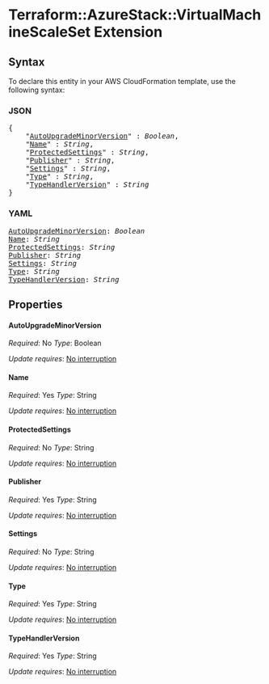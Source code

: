 # Terraform::AzureStack::VirtualMachineScaleSet Extension

## Syntax

To declare this entity in your AWS CloudFormation template, use the following syntax:

### JSON

<pre>
{
    "<a href="#autoupgrademinorversion" title="AutoUpgradeMinorVersion">AutoUpgradeMinorVersion</a>" : <i>Boolean</i>,
    "<a href="#name" title="Name">Name</a>" : <i>String</i>,
    "<a href="#protectedsettings" title="ProtectedSettings">ProtectedSettings</a>" : <i>String</i>,
    "<a href="#publisher" title="Publisher">Publisher</a>" : <i>String</i>,
    "<a href="#settings" title="Settings">Settings</a>" : <i>String</i>,
    "<a href="#type" title="Type">Type</a>" : <i>String</i>,
    "<a href="#typehandlerversion" title="TypeHandlerVersion">TypeHandlerVersion</a>" : <i>String</i>
}
</pre>

### YAML

<pre>
<a href="#autoupgrademinorversion" title="AutoUpgradeMinorVersion">AutoUpgradeMinorVersion</a>: <i>Boolean</i>
<a href="#name" title="Name">Name</a>: <i>String</i>
<a href="#protectedsettings" title="ProtectedSettings">ProtectedSettings</a>: <i>String</i>
<a href="#publisher" title="Publisher">Publisher</a>: <i>String</i>
<a href="#settings" title="Settings">Settings</a>: <i>String</i>
<a href="#type" title="Type">Type</a>: <i>String</i>
<a href="#typehandlerversion" title="TypeHandlerVersion">TypeHandlerVersion</a>: <i>String</i>
</pre>

## Properties

#### AutoUpgradeMinorVersion

_Required_: No
_Type_: Boolean

_Update requires_: [No interruption](https://docs.aws.amazon.com/AWSCloudFormation/latest/UserGuide/using-cfn-updating-stacks-update-behaviors.html#update-no-interrupt)

#### Name

_Required_: Yes
_Type_: String

_Update requires_: [No interruption](https://docs.aws.amazon.com/AWSCloudFormation/latest/UserGuide/using-cfn-updating-stacks-update-behaviors.html#update-no-interrupt)

#### ProtectedSettings

_Required_: No
_Type_: String

_Update requires_: [No interruption](https://docs.aws.amazon.com/AWSCloudFormation/latest/UserGuide/using-cfn-updating-stacks-update-behaviors.html#update-no-interrupt)

#### Publisher

_Required_: Yes
_Type_: String

_Update requires_: [No interruption](https://docs.aws.amazon.com/AWSCloudFormation/latest/UserGuide/using-cfn-updating-stacks-update-behaviors.html#update-no-interrupt)

#### Settings

_Required_: No
_Type_: String

_Update requires_: [No interruption](https://docs.aws.amazon.com/AWSCloudFormation/latest/UserGuide/using-cfn-updating-stacks-update-behaviors.html#update-no-interrupt)

#### Type

_Required_: Yes
_Type_: String

_Update requires_: [No interruption](https://docs.aws.amazon.com/AWSCloudFormation/latest/UserGuide/using-cfn-updating-stacks-update-behaviors.html#update-no-interrupt)

#### TypeHandlerVersion

_Required_: Yes
_Type_: String

_Update requires_: [No interruption](https://docs.aws.amazon.com/AWSCloudFormation/latest/UserGuide/using-cfn-updating-stacks-update-behaviors.html#update-no-interrupt)

